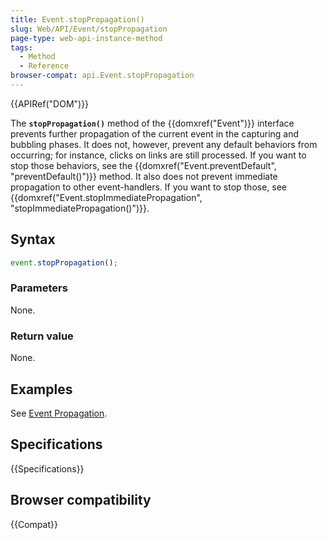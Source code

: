 ```yaml
---
title: Event.stopPropagation()
slug: Web/API/Event/stopPropagation
page-type: web-api-instance-method
tags:
  - Method
  - Reference
browser-compat: api.Event.stopPropagation
---
```


{{APIRef("DOM")}}

The **`stopPropagation()`** method of the {{domxref("Event")}}
interface prevents further propagation of the current event in the capturing and
bubbling phases. It does not, however, prevent any default behaviors from occurring; for
instance, clicks on links are still processed. If you want to stop those behaviors, see
the {{domxref("Event.preventDefault", "preventDefault()")}} method. It also does not
prevent immediate propagation to other event-handlers. If you want to stop those,
see {{domxref("Event.stopImmediatePropagation", "stopImmediatePropagation()")}}.

## Syntax

```js
event.stopPropagation();
```

### Parameters

None.

### Return value

None.

## Examples

See [Event Propagation](/en-US/docs/Web/API/Document_Object_Model/Examples#example_5_event_propagation).

## Specifications

{{Specifications}}

## Browser compatibility

{{Compat}}
